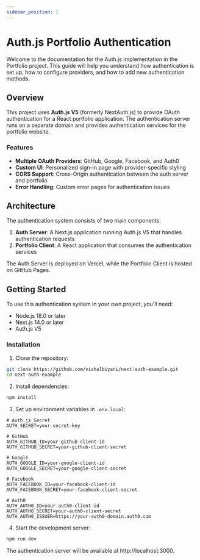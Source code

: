 ```yaml
---
sidebar_position: 1
---
```


# Auth.js Portfolio Authentication

Welcome to the documentation for the Auth.js implementation in the Portfolio project. This guide will help you understand how authentication is set up, how to configure providers, and how to add new authentication methods.

## Overview

This project uses **Auth.js V5** (formerly NextAuth.js) to provide OAuth authentication for a React portfolio application. The authentication server runs on a separate domain and provides authentication services for the portfolio website.

### Features

- **Multiple OAuth Providers**: GitHub, Google, Facebook, and Auth0
- **Custom UI**: Personalized sign-in page with provider-specific styling
- **CORS Support**: Cross-Origin authentication between the auth server and portfolio
- **Error Handling**: Custom error pages for authentication issues

## Architecture

The authentication system consists of two main components:

1. **Auth Server**: A Next.js application running Auth.js V5 that handles authentication requests
2. **Portfolio Client**: A React application that consumes the authentication services

The Auth Server is deployed on Vercel, while the Portfolio Client is hosted on GitHub Pages.

## Getting Started

To use this authentication system in your own project, you'll need:

- Node.js 18.0 or later
- Next.js 14.0 or later
- Auth.js V5

### Installation

1. Clone the repository:

```bash
git clone https://github.com/vishalbiyani/next-auth-example.git
cd next-auth-example
```

2. Install dependencies:

```bash
npm install
```

3. Set up environment variables in `.env.local`:

```
# Auth.js Secret
AUTH_SECRET=your-secret-key

# GitHub
AUTH_GITHUB_ID=your-github-client-id
AUTH_GITHUB_SECRET=your-github-client-secret

# Google
AUTH_GOOGLE_ID=your-google-client-id
AUTH_GOOGLE_SECRET=your-google-client-secret

# Facebook
AUTH_FACEBOOK_ID=your-facebook-client-id
AUTH_FACEBOOK_SECRET=your-facebook-client-secret

# Auth0
AUTH_AUTH0_ID=your-auth0-client-id
AUTH_AUTH0_SECRET=your-auth0-client-secret
AUTH_AUTH0_ISSUER=https://your-auth0-domain.auth0.com
```

4. Start the development server:

```bash
npm run dev
```

The authentication server will be available at http://localhost:3000.
